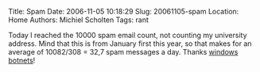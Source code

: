 Title: Spam
Date: 2006-11-05 10:18:29
Slug: 20061105-spam
Location: Home
Authors: Michiel Scholten
Tags: rant

<p>Today I reached the 10000 spam email count, not counting my university address. Mind that this is from January first this year, so that makes for an average of 10082/308 = 32,7 spam messages a day. Thanks <a href="http://news.zdnet.co.uk/security/0,1000000189,39167561,00.htm">windows botnets</a>!</p>